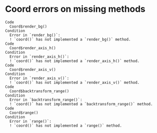 # Coord errors on missing methods

    Code
      Coord$render_bg()
    Condition
      Error in `render_bg()`:
      ! `coord()` has not implemented a `render_bg()` method.
    Code
      Coord$render_axis_h()
    Condition
      Error in `render_axis_h()`:
      ! `coord()` has not implemented a `render_axis_h()` method.
    Code
      Coord$render_axis_v()
    Condition
      Error in `render_axis_v()`:
      ! `coord()` has not implemented a `render_axis_v()` method.
    Code
      Coord$backtransform_range()
    Condition
      Error in `backtransform_range()`:
      ! `coord()` has not implemented a `backtransform_range()` method.
    Code
      Coord$range()
    Condition
      Error in `range()`:
      ! `coord()` has not implemented a `range()` method.

